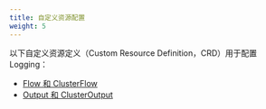 ```yaml
---
title: 自定义资源配置
weight: 5
---
```


以下自定义资源定义（Custom Resource Definition，CRD）用于配置 Logging：

- [Flow 和 ClusterFlow](../explanations/integrations-in-rancher/logging/custom-resource-configuration/flows-and-clusterflows.md)
- [Output 和 ClusterOutput](../explanations/integrations-in-rancher/logging/custom-resource-configuration/outputs-and-clusteroutputs.md)